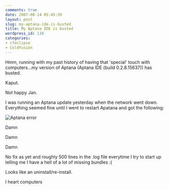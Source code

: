 ```yaml
---
comments: true
date: 2007-08-14 05:45:39
layout: post
slug: my-aptana-ide-is-busted
title: My Aptana IDE is busted
wordpress_id: 134
categories:
- cfeclipse
- ColdFusion
---
```


Hmm, running with my past history of having that 'special' touch with computers...my version of Aptana (Aptana IDE (build 0.2.8.15637)) has busted. 

Kaput. 

Not happy Jan.

I was running an Aptana update yesterday when the network went down. Everything seemed fine until I went to restart Apatana and got the following:

![Aptana error](http://www.chapter31.com/wp-content/uploads/2007/08/aptana.jpg)

Damn

Damn

Damn

No fix as yet and roughly 500 lines in the .log file everytime I try to start up telling me I have a hell of a lot of missing bundles :(

Looks like an uninstall/re-install.

I heart computers
